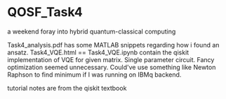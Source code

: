 # QOSF_Task4
a weekend foray into hybrid quantum-classical computing

Task4_analysis.pdf has some MATLAB snippets regarding how i found an ansatz.
Task4_VQE.html == Task4_VQE.ipynb contain the qiskit implementation of VQE for given matrix.
Single parameter circuit. Fancy optimization seemed unnecessary. Could've use something like Newton Raphson to find minimum if I was running on IBMq backend.

tutorial notes are from the qiskit textbook
